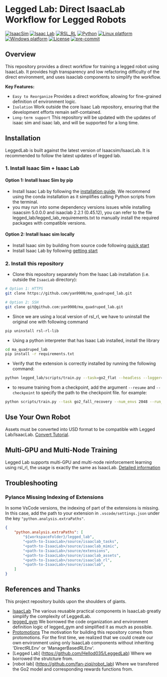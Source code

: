 # Legged Lab: Direct IsaacLab Workflow for Legged Robots

[![IsaacSim](https://img.shields.io/badge/IsaacSim-5.0.0.0-silver.svg)](https://docs.omniverse.nvidia.com/isaacsim/latest/overview.html)
[![Isaac Lab](https://img.shields.io/badge/IsaacLab-2.2.1-silver)](https://isaac-sim.github.io/IsaacLab)
[![RSL_RL](https://img.shields.io/badge/RSL_RL-3.0.1-silver)](https://github.com/leggedrobotics/rsl_rl)
[![Python](https://img.shields.io/badge/python-3.11-blue.svg)](https://docs.python.org/3/whatsnew/3.11.html)
[![Linux platform](https://img.shields.io/badge/platform-linux--64-orange.svg)](https://releases.ubuntu.com/22.04/)
[![Windows platform](https://img.shields.io/badge/platform-windows--64-orange.svg)](https://www.microsoft.com/en-us/)
[![License](https://img.shields.io/badge/license-BSD--3-yellow.svg)](https://opensource.org/licenses/BSD-3-Clause)
[![pre-commit](https://img.shields.io/badge/pre--commit-enabled-brightgreen?logo=pre-commit&logoColor=white)](https://pre-commit.com/)

## Overview

This repository provides a direct workflow for training a legged robot using IsaacLab. It provides high transparency and low refactoring difficulty of the direct environment, and uses isaaclab components to simplify the workflow.

<!-- It has all the necessary conditions for sim-to-real and has been tested on real unitree g1 and h1 robots, [video available](https://www.bilibili.com/video/BV1tNRgYQEnr/).
Deploy Code: https://github.com/Hellod035/LeggedLabDeploy -->

<!-- **Maintainer**: Wandong Sun
**Contact**: 24b908020@stu.hit.edu.cn -->

**Key Features:**

- `Easy to Reorganize` Provides a direct workflow, allowing for fine-grained definition of environment logic.
- `Isolation` Work outside the core Isaac Lab repository, ensuring that the development efforts remain self-contained.
- `Long-term support` This repository will be updated with the updates of isaac sim and isaac lab, and will be supported for a long time.



## Installation

LeggedLab is built against the latest version of Isaacsim/IsaacLab. It is recommended to follow the latest updates of legged lab.
### 1. Install Isaac Sim + Isaac Lab
#### Option 1: Install Isaac Sim by pip

- Install Isaac Lab by following the [installation guide](https://isaac-sim.github.io/IsaacLab/main/source/setup/installation/index.html). We recommend using the conda installation as it simplifies calling Python scripts from the terminal.
- you may run into some dependency versions issues while installing isaacsim 5.0.0.0 and isaaclab 2.2.1 (0.45.12), you can refer to the file legged_lab/legged_lab_requirements.txt to manually install the required packages with compatible versions.

#### Option 2: Install Isaac sim locally
- Install Isaac sim by building from source code following [quick start](https://github.com/isaac-sim/IsaacSim?tab=readme-ov-file#quick-start)
- Install Isaac Lab by following [getting start](https://github.com/isaac-sim/IsaacLab#getting-started)

### 2. Install this repository
- Clone this repository separately from the Isaac Lab installation (i.e. outside the `IsaacLab` directory):

```bash
# Option 1: HTTPS
git clone https://github.com/yan9900/ma_quadruped_lab.git

# Option 2: SSH
git clone git@github.com:yan9900/ma_quadruped_lab.git
```

- Since we are using a local version of rsl_rl, we have to uninstall the original one with following command
```bash
pip uninstall rsl-rl-lib
```

- Using a python interpreter that has Isaac Lab installed, install the library

```bash
cd ma_quadruped_lab
pip install -r requirements.txt
```

- Verify that the extension is correctly installed by running the following command:

```bash
python legged_lab/scripts/train.py --task=go2_flat --headless --logger=tensorboard --num_envs=64
```

- to resume training from a checkpoint, add the argument `--resume` and `--checkpoint` to specify the path to the checkpoint file. for example:

```bash
python scripts/train.py --task go2_fall_recovery --num_envs 2048 --run_name only_target_posture --headless --resume true --load_run 2025-09-05_19-07-26_onupright_and_target --checkpoint model_1200.pt
```


## Use Your Own Robot

Assets must be converted into USD format to be compatible with Legged Lab/IsaacLab. [Convert Tutorial](https://isaac-sim.github.io/IsaacLab/main/source/how-to/import_new_asset.html).


## Multi-GPU and Multi-Node Training

Legged Lab supports multi-GPU and multi-node reinforcement learning using rsl_rl, the usage is exactly the same as IsaacLab. [Detailed information](https://isaac-sim.github.io/IsaacLab/main/source/features/multi_gpu.html)

## Troubleshooting

### Pylance Missing Indexing of Extensions

In some VsCode versions, the indexing of part of the extensions is missing. In this case, add the path to your extension in `.vscode/settings.json` under the key `"python.analysis.extraPaths"`.

```json
{
    "python.analysis.extraPaths": [
        "${workspaceFolder}/legged_lab",
        "<path-to-IsaacLab>/source/isaaclab_tasks",
        "<path-to-IsaacLab>/source/isaaclab_mimic",
        "<path-to-IsaacLab>/source/extensions",
        "<path-to-IsaacLab>/source/isaaclab_assets",
        "<path-to-IsaacLab>/source/isaaclab_rl",
        "<path-to-IsaacLab>/source/isaaclab",
    ]
}
```

## References and Thanks
This project repository builds upon the shoulders of giants.
* [IsaacLab](https://github.com/isaac-sim/IsaacLab)   The various reusable practical components in IsaacLab greatly simplify the complexity of LeggedLab.
* [legged_gym](https://github.com/leggedrobotics/legged_gym)   We borrowed the code organization and environment definition logic of legged_gym and simplified it as much as possible.
* [Protomotions](https://github.com/NVlabs/ProtoMotions)   The motivation for building this repository comes from protomotions. For the first time, we realized that we could create our own environment using only IsaacLab components without inheriting 'DirectRLEnv' or 'ManagerBasedRLEnv'.
* [Legged Lab] (https://github.com/Hellod035/LeggedLab) Where we borrowed the strutcture from.
* [robot lab] (https://github.com/fan-ziqi/robot_lab) Where we transfered the Go2 model and corresponding rewards functions from.

<!-- ## Citation

If you use Legged Lab in your research, you can cite it as follows:

```bibtex
@software{LeggedLab,
  author = {Wandong, Sun},
  license = {BSD-3-Clause},
  title = {Legged Lab: Direct IsaacLab Workflow for Legged Robots},
  url = {https://github.com/Hellod035/LeggedLab},
  version = {1.0.0},
  year = {2025}
}
``` -->
